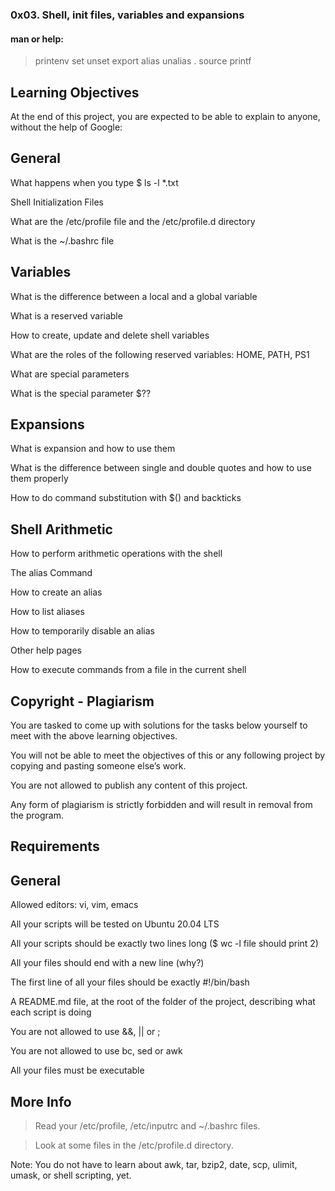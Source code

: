 ### 0x03. Shell, init files, variables and expansions

#### man or help:
>printenv
>set
>unset
>export
>alias
>unalias
>.
>source
>printf

## Learning Objectives

At the end of this project, you are expected to be able to explain to anyone, without the help of Google:



## General

What happens when you type $ ls -l *.txt

Shell Initialization Files

What are the /etc/profile file and the /etc/profile.d directory

What is the ~/.bashrc file

## Variables

What is the difference between a local and a global variable

What is a reserved variable

How to create, update and delete shell variables

What are the roles of the following reserved variables: HOME, PATH, PS1

What are special parameters

What is the special parameter $??

## Expansions

What is expansion and how to use them

What is the difference between single and double quotes and how to use them properly

How to do command substitution with $() and backticks

## Shell Arithmetic

How to perform arithmetic operations with the shell

The alias Command

How to create an alias

How to list aliases

How to temporarily disable an alias

Other help pages

How to execute commands from a file in the current shell

## Copyright - Plagiarism

You are tasked to come up with solutions for the tasks below yourself to meet with the above learning objectives.

You will not be able to meet the objectives of this or any following project by copying and pasting someone else’s work.

You are not allowed to publish any content of this project.

Any form of plagiarism is strictly forbidden and will result in removal from the program.

## Requirements

## General

Allowed editors: vi, vim, emacs

All your scripts will be tested on Ubuntu 20.04 LTS

All your scripts should be exactly two lines long ($ wc -l file should print 2)

All your files should end with a new line (why?)

The first line of all your files should be exactly #!/bin/bash

A README.md file, at the root of the folder of the project, describing what each script is doing

You are not allowed to use &&, || or ;

You are not allowed to use bc, sed or awk

All your files must be executable

## More Info

>Read your /etc/profile, /etc/inputrc and ~/.bashrc files.

>Look at some files in the /etc/profile.d directory.



Note: You do not have to learn about awk, tar, bzip2, date, scp, ulimit, umask, or shell scripting, yet.
